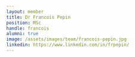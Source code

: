 ```yaml
---
layout: member
title: Dr Francois Pepin
position: MSc
handle: francois
alumni: true
image: /assets/images/team/francois-pepin.jpg
linkedin: https://www.linkedin.com/in/frpepin/
---
```


